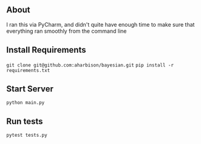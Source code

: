 ## About
I ran this via PyCharm, and didn't quite have enough time to make sure that everything ran smoothly from the command line

## Install Requirements
`git clone git@github.com:aharbison/bayesian.git`
`pip install -r requirements.txt`

## Start Server
`python main.py`

## Run tests
`pytest tests.py`
